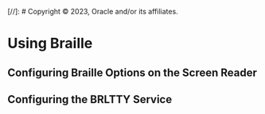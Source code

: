 [//]: # Copyright © 2023, Oracle and/or its affiliates.

# Using Braille

## Configuring Braille Options on the Screen Reader

## Configuring the BRLTTY Service

